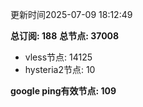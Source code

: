 更新时间2025-07-09 18:12:49

**总订阅: 188**
**总节点: 37008**
- vless节点: 14125
- hysteria2节点: 10

**google ping有效节点: 109**
